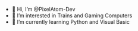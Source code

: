 - 👋 Hi, I’m @PixelAtom-Dev
- 👀 I’m interested in Trains and Gaming Computers
- 🌱 I’m currently learning Python and Visual Basic

<!---
PixelAtom-Dev/PixelAtom-Dev is a ✨ special ✨ repository because its `README.md` (this file) appears on your GitHub profile.
You can click the Preview link to take a look at your changes.
--->
